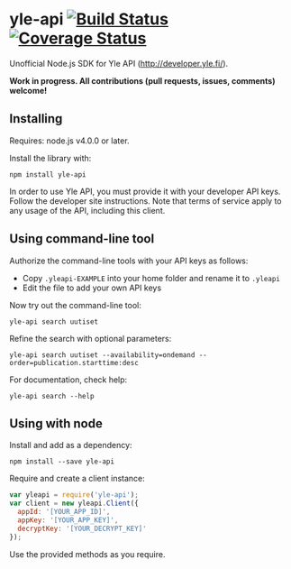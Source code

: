 # yle-api [![Build Status](https://travis-ci.org/jsalonen/yle-api.svg?branch=master&cachebust=1)](https://travis-ci.org/jsalonen/yle-api) [![Coverage Status](https://coveralls.io/repos/jsalonen/yle-api/badge.svg?branch=master&service=github&cachebust=1)](https://coveralls.io/github/jsalonen/yle-api?branch=master)

Unofficial Node.js SDK for Yle API (<http://developer.yle.fi/>).

**Work in progress. All contributions (pull requests, issues, comments) welcome!**

## Installing

Requires: node.js v4.0.0 or later.

Install the library with:

	npm install yle-api

In order to use Yle API, you must provide it with your developer API keys. Follow the developer site instructions. Note that terms of service apply to any usage of the API, including this client.

## Using command-line tool

Authorize the command-line tools with your API keys as follows:

- Copy `.yleapi-EXAMPLE` into your home folder and rename it to `.yleapi`
- Edit the file to add your own API keys

Now try out the command-line tool:

	yle-api search uutiset

Refine the search with optional parameters:

	yle-api search uutiset --availability=ondemand --order=publication.starttime:desc

For documentation, check help:

	yle-api search --help

## Using with node

Install and add as a dependency:

	npm install --save yle-api

Require and create a client instance:

```js
var yleapi = require('yle-api');
var client = new yleapi.Client({
  appId: '[YOUR_APP_ID]',
  appKey: '[YOUR_APP_KEY]',
  decryptKey: '[YOUR_DECRYPT_KEY]'
});
```

Use the provided methods as you require.
